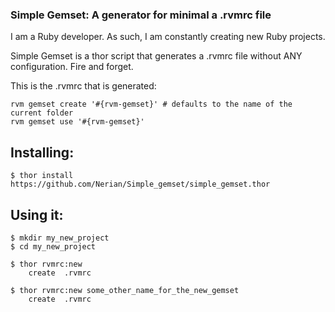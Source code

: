 ### Simple Gemset: A generator for minimal a .rvmrc file

I am a Ruby developer. As such, I am constantly creating new Ruby projects.

Simple Gemset is a thor script that generates a .rvmrc file without ANY configuration. Fire and forget.     

This is the .rvmrc that is generated:

    rvm gemset create '#{rvm-gemset}' # defaults to the name of the current folder
	rvm gemset use '#{rvm-gemset}'

## Installing:

    $ thor install https://github.com/Nerian/Simple_gemset/simple_gemset.thor

## Using it:

    $ mkdir my_new_project
    $ cd my_new_project

    $ thor rvmrc:new
		create  .rvmrc
	
	$ thor rvmrc:new some_other_name_for_the_new_gemset
		create  .rvmrc		
